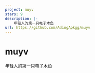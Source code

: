 ```yaml
---
project: muyv
stars: 9
description: |-
    年轻人的第一只电子木鱼
url: https://github.com/AdingApkgg/muyv
---
```


# muyv
年轻人的第一只电子木鱼

